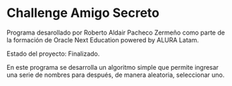 <h1>Challenge Amigo Secreto</h1>

Programa desarollado por Roberto Aldair Pacheco Zermeño como parte de la formación de Oracle Next Education powered by ALURA Latam.

Estado del proyecto: Finalizado.

En este programa se desarrolla un algoritmo simple que permite ingresar una serie de nombres para después, de manera aleatoria, seleccionar uno.
